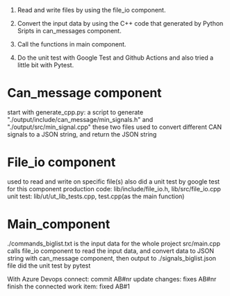 1) Read and write files by using the file_io component.

2) Convert the input data by using the C++ code that generated by Python Sripts in can_messages component.

3) Call the functions in main component.

4) Do the unit test with Google Test and Github Actions and also tried a little bit with Pytest. 


# Can_message component
start with generate_cpp.py: 
a script to generate "./output/include/can_message/min_signals.h" and "./output/src/min_signal.cpp"
these two files used to convert different CAN signals to a JSON string, and return the JSON string

# File_io component
used to read and write on specific file(s)
also did a unit test by google test for this component
production code: lib/include/file_io.h, lib/src/file_io.cpp
unit test: lib/ut/ut_lib_tests.cpp, test.cpp(as the main function)

# Main_component
./commands_biglist.txt is the input data for the whole project
src/main.cpp calls file_io component to read the input data, and convert data to JSON string with can_message component, then output to ./signals_biglist.json file
did the unit test by pytest



With Azure Devops
connect: commit AB#nr
update changes: fixes AB#nr
finish the connected work item: fixed AB#1
